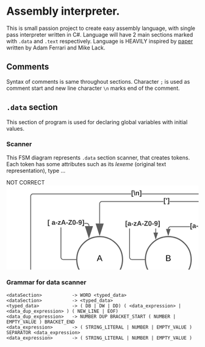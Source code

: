 # Assembly interpreter.

This is small passion project to create easy assembly language, with single pass interpreter written in C#.
Language will have 2 main sections marked with `.data` and `.text` respectively.
Language is HEAVILY inspired by [paper](https://www.cs.dartmouth.edu/~sergey/cs258/tiny-guide-to-x86-assembly.pdf) written by Adam Ferrari and Mike Lack.


## Comments
Syntax of comments is same throughout sections. Character `;` is used as comment start and new line character `\n` marks end of the comment.


## `.data` section
This section of program is used for declaring global variables with initial values.



### Scanner
This FSM diagram represents `.data` section scanner, that creates tokens. Each token has some attributes such as its *lexeme* (original text representation), type ...

NOT CORRECT 
<svg xmlns="http://www.w3.org/2000/svg" xmlns:xlink="http://www.w3.org/1999/xlink" xmlns:lucid="lucid" width="1389" height="607.42"><g transform="translate(-195.5 -118.49999978529536)" lucid:page-tab-id="0_0"><path d="M0 0h1870.87v1322.84H0z" fill="#fff"/><path d="M840 160c0 22.1-17.9 40-40 40s-40-17.9-40-40 17.9-40 40-40 40 17.9 40 40z" fill="#fff"/><path d="M838.46 170.85l-1.23 3.8-2.1 4.5-.25.38m-3.52 5.2l-2.1 2.53-3.64 3.46-.9.65m-5.2 3.47l-2.3 1.27-4.6 1.87-1.78.47m-6.15 1.22l-1.83.24-2.87.1-4.7-.3m-6.15-1.24l-3.8-1.23-4.5-2.1-.38-.25m-5.2-3.52l-2.53-2.1-3.46-3.64-.65-.9m-3.47-5.2l-1.27-2.3-1.87-4.6-.47-1.78m-1.2-6.15l-.26-1.83-.1-2.87.3-4.7m1.24-6.15l1.23-3.8 2.1-4.5.25-.38m3.52-5.2l2.1-2.53 3.64-3.46.9-.65m5.2-3.47l2.3-1.27 4.6-1.87 1.78-.47m6.15-1.22l1.83-.24 2.87-.1 4.7.3m6.15 1.24l3.8 1.23 4.5 2.1.38.25m5.2 3.52l2.53 2.1 3.46 3.64.65.9m3.47 5.2l1.27 2.3 1.87 4.6.47 1.78m1.2 6.15l.26 1.83.1 2.87-.3 4.7" stroke="#5e5e5e" stroke-width="3" fill="none"/><use xlink:href="#a" transform="matrix(1,0,0,1,765,125) translate(11.574074074074076 39.65277777777778)"/><path d="M677.06 226.96h-51.04l-.82.06-.77.18-.72.3-.66.4-.6.52-.5.6-.42.67-.3.7-.18.78-.07.85-1.94-.15.08-1 .26-1.07.42-1 .57-.93.7-.83.84-.7.92-.58 1-.42 1.07-.25 1.04-.1h51.12zm123.92-6.94l-.1 1.05-.24 1.07-.42 1-.58.94-.7.83-.84.72-.93.58-1 .42-1.08.25-1.06.1h-51.1V225h51.02l.83-.06.75-.18.73-.3.67-.42.6-.5.5-.6.43-.68.3-.73.18-.76.06-.83V202.5H801z" stroke="#5e5e5e" stroke-width=".05" fill="#5e5e5e"/><path d="M799.98 201.5l1-.03v1.06H799v-1.1z" fill="#5e5e5e"/><path stroke="#5e5e5e" stroke-width=".05" fill="#5e5e5e"/><path d="M620 247.22l-4.63-14.26h9.26z" fill="#5e5e5e"/><path d="M620 250.38l-5.98-18.4h11.96zm-3.3-16.45l3.3 10.14 3.3-10.14z" stroke="#5e5e5e" stroke-width=".05" fill="#5e5e5e"/><use xlink:href="#b" transform="matrix(1,0,0,1,677.0617283950618,215.31341704842006) translate(0 14.222222222222223)"/><path d="M680 311.96c0 33.14-26.86 60-60 60s-60-26.86-60-60 26.86-60 60-60 60 26.86 60 60z" stroke="#5e5e5e" stroke-width="3" fill="#fff"/><use xlink:href="#c" transform="matrix(1,0,0,1,565,256.9601674242407) translate(47.592592592592595 59.02777777777778)"/><path d="M800.98 380H799v-69.33H801zm0-90.67H799V202.5H801z" stroke="#5e5e5e" stroke-width=".05" fill="#5e5e5e"/><path d="M799.98 201.5l1-.03v1.06H799v-1.1z" fill="#5e5e5e"/><path stroke="#5e5e5e" stroke-width=".05" fill="#5e5e5e"/><path d="M800 395.26L795.37 381h9.26z" fill="#5e5e5e"/><path d="M800 398.42l-5.98-18.4h11.96zm-3.3-16.45l3.3 10.14 3.3-10.13z" stroke="#5e5e5e" stroke-width=".05" fill="#5e5e5e"/><use xlink:href="#d" transform="matrix(1,0,0,1,781.3086419753087,289.33333333629975) translate(0 14.222222222222223)"/><path d="M860 460c0 33.14-26.86 60-60 60s-60-26.86-60-60 26.86-60 60-60 60 26.86 60 60z" stroke="#5e5e5e" stroke-width="3" fill="#fff"/><use xlink:href="#e" transform="matrix(1,0,0,1,745,405) translate(47.00617283950617 59.02777777777778)"/><path d="M519.47 305.92l.07.83.18.76.3.74.42.67.5.6.6.52.68.42.73.3.76.18.84.06h32.96v1.95h-33.04l-1.05-.08-1.06-.25-1-.42-.94-.57-.83-.7-.72-.84-.57-.93-.42-1-.25-1.08-.08-1.05v-75.33h1.95zm68.6-64.42h-1.94v-10.83h1.95z" stroke="#5e5e5e" stroke-width=".05" fill="#5e5e5e"/><path d="M558.5 311.95l.03 1h-1.06v-1.96h1.07z" fill="#5e5e5e"/><path stroke="#5e5e5e" stroke-width=".05" fill="#5e5e5e"/><path d="M587.1 256.76l-4.63-14.26h9.27z" fill="#5e5e5e"/><path d="M587.1 259.92l-5.97-18.4h11.96zm-3.28-16.45l3.3 10.14 3.28-10.13z" stroke="#5e5e5e" stroke-width=".05" fill="#5e5e5e"/><use xlink:href="#f" transform="matrix(1,0,0,1,507.0469135802467,209.33333333333334) translate(0 14.222222222222223)"/><path d="M680 660c0 33.14-26.86 60-60 60s-60-26.86-60-60 26.86-60 60-60 60 26.86 60 60z" stroke="#5e5e5e" stroke-width="9" fill="#fff"/><use xlink:href="#g" transform="matrix(1,0,0,1,565,605) translate(28.73456790123457 59.02777777777778)"/><path d="M699.47 453.96l.07.83.18.75.3.73.42.67.5.6.6.5.68.43.73.3.76.18.84.06h32.96v1.96h-33.04l-1.05-.1-1.06-.24-1-.42-.94-.58-.83-.7-.72-.84-.57-.93-.42-1-.25-1.08-.08-1.06v-36h1.95zm55.3-81.25l1.08.27 1 .42.94.56.82.7.7.84.6.94.4 1 .26 1.07.08 1.07v1.27h-1.95v-1.2l-.05-.82-.18-.77-.3-.73-.42-.67-.5-.6-.6-.5-.68-.42-.73-.3-.76-.2-.83-.05h-49.1l-.84.06-.75.2-.73.3-.67.4-.6.5-.5.6-.43.7-.3.7-.18.78-.07.82v17.06h-1.95v-17.13l.1-1.06.24-1.05.42-1 .57-.95.72-.83.83-.7.93-.58 1-.43 1.08-.26 1.06-.07h49.27z" stroke="#5e5e5e" stroke-width=".05" fill="#5e5e5e"/><path d="M738.5 460l.03.98h-1.06v-1.96h1.07z" fill="#5e5e5e"/><path stroke="#5e5e5e" stroke-width=".05" fill="#5e5e5e"/><path d="M759.7 410.37l-9.28-28.53h18.54z" fill="#5e5e5e"/><path d="M759.7 413.52l-10.62-32.66h21.22zm-7.94-30.7l7.93 24.4 7.92-24.4z" stroke="#5e5e5e" stroke-width=".05" fill="#5e5e5e"/><use xlink:href="#d" transform="matrix(1,0,0,1,679.8077064017089,396.7021883775387) translate(0 14.222222222222223)"/><path d="M800 522.5v40.23" stroke="#5e5e5e" stroke-width="2" fill="none"/><path d="M800 521.5l.98-.03v1.06H799v-1.07z" stroke="#5e5e5e" stroke-width=".05" fill="#5e5e5e"/><path d="M800 592.26l-9.27-28.53h18.54z" stroke="#5e5e5e" stroke-width="2" fill="#5e5e5e"/><path d="M860 660c0 33.14-26.86 60-60 60s-60-26.86-60-60 26.86-60 60-60 60 26.86 60 60z" stroke="#5e5e5e" stroke-width="9" fill="#fff"/><use xlink:href="#h" transform="matrix(1,0,0,1,745,605) translate(15.586419753086417 59.02777777777778)"/><path d="M974.04 225l1.05.1 1.06.24 1 .42.94.58.83.7.72.84.57.93.42 1.02.25 1.07.08 1.04v330.8H979V232l-.06-.83-.18-.77-.3-.73-.42-.67-.5-.6-.6-.5-.68-.43-.73-.3-.76-.18-.84-.06h-67.2V225zm-173-4.23l.18.76.3.73.42.67.5.6.6.5.68.43.73.3.76.18.84.06h78.16v1.96h-78.24l-1.05-.1-1.06-.24-1-.42-.94-.57-.83-.72-.72-.82-.57-.93-.42-1-.25-1.08-.08-1.05V202.5H801v17.44z" stroke="#5e5e5e" stroke-width=".05" fill="#5e5e5e"/><path d="M799.98 201.5l1-.03v1.06H799v-1.1z" fill="#5e5e5e"/><path stroke="#5e5e5e" stroke-width=".05" fill="#5e5e5e"/><path d="M980 592.26l-9.27-28.53h18.54z" fill="#5e5e5e"/><path d="M980 595.42l-10.6-32.67h21.2zm-7.93-30.72l7.93 24.4 7.93-24.4z" stroke="#5e5e5e" stroke-width=".05" fill="#5e5e5e"/><use xlink:href="#i" transform="matrix(1,0,0,1,884.2026323372621,215.31341704842006) translate(0 14.222222222222223)"/><path d="M1040 660c0 33.14-26.86 60-60 60s-60-26.86-60-60 26.86-60 60-60 60 26.86 60 60z" stroke="#5e5e5e" stroke-width="9" fill="#fff"/><use xlink:href="#j" transform="matrix(1,0,0,1,925,605) translate(23.554382716049382 45.27777777777778)"/><use xlink:href="#k" transform="matrix(1,0,0,1,925,605) translate(28.492654320987658 71.94444444444446)"/><path d="M1220 660c0 33.14-26.86 60-60 60s-60-26.86-60-60 26.86-60 60-60 60 26.86 60 60z" stroke="#5e5e5e" stroke-width="9" fill="#fff"/><use xlink:href="#l" transform="matrix(1,0,0,1,1105,605) translate(6.296296296296298 59.02777777777778)"/><path d="M1155.1 184.86l1.06.25 1 .43.94.58.83.72.7.83.6.93.4 1 .26 1.08.07 1.05v371.03h-1.94V191.8l-.07-.83-.18-.77-.3-.73-.42-.67-.5-.6-.6-.5-.68-.42-.73-.3-.76-.2-.84-.05H978.32v-1.95h175.72zm-321.65 1.87v-1.95h128.17v1.95z" stroke="#5e5e5e" stroke-width=".05" fill="#5e5e5e"/><path d="M833.48 186.73h-1.83l1.6-1.95h.23z" fill="#5e5e5e"/><path stroke="#5e5e5e" stroke-width=".05" fill="#5e5e5e"/><path d="M1160 592.26l-9.27-28.53h18.54z" fill="#5e5e5e"/><path d="M1160 595.42l-10.6-32.67h21.2zm-7.93-30.72l7.93 24.4 7.93-24.4z" stroke="#5e5e5e" stroke-width=".05" fill="#5e5e5e"/><use xlink:href="#m" transform="matrix(1,0,0,1,961.6239107968022,175.08499189469308) translate(0 14.222222222222223)"/><path d="M500 311.96c0 33.14-26.86 60-60 60s-60-26.86-60-60 26.86-60 60-60 60 26.86 60 60z" stroke="#5e5e5e" stroke-width="3" fill="#fff"/><use xlink:href="#n" transform="matrix(1,0,0,1,385,256.96016742424075) translate(47.592592592592595 59.02777777777778)"/><path d="M607.5 160.97H446.03l-.83.07-.75.18-.73.3-.67.42-.6.5-.5.6-.43.68-.3.73-.18.76-.06.84v51.65h-1.96v-51.74l.1-1.05.24-1.06.42-1 .58-.94.7-.83.84-.72.93-.57 1-.42 1.08-.25 1.06-.07H607.5zm150 0H623.44v-1.94H757.5z" stroke="#5e5e5e" stroke-width=".05" fill="#5e5e5e"/><path d="M758.5 159.98l.03 1h-1.06v-1.95h1.1z" fill="#5e5e5e"/><path stroke="#5e5e5e" stroke-width=".05" fill="#5e5e5e"/><path d="M440 247.22l-9.27-28.53h18.54z" fill="#5e5e5e"/><path d="M440 250.38l-10.6-32.66h21.2zm-7.93-30.7l7.93 24.4 7.93-24.4z" stroke="#5e5e5e" stroke-width=".05" fill="#5e5e5e"/><use xlink:href="#o" transform="matrix(1,0,0,1,607.4913580246912,149.33333333333334) translate(0 14.222222222222223)"/><path d="M339.47 305.92l.07.83.18.76.3.74.42.67.5.6.6.52.68.42.73.3.76.18.84.06h32.96v1.95h-33.04l-1.05-.08-1.06-.25-1-.42-.94-.57-.83-.7-.72-.84-.57-.93-.42-1-.25-1.08-.08-1.05v-78.08h1.95zm67.55-89.56l1.07.26 1 .42.93.57.83.72.7.83.6.94.4 1 .26 1.06.08 1.06v1.27h-1.95v-1.2l-.06-.83-.2-.77-.3-.72-.4-.68-.52-.6-.6-.5-.67-.42-.72-.3-.77-.2-.8-.05h-6.2v-1.95h6.27z" stroke="#5e5e5e" stroke-width=".05" fill="#5e5e5e"/><path d="M378.5 311.95l.03 1h-1.06v-1.96h1.07z" fill="#5e5e5e"/><path stroke="#5e5e5e" stroke-width=".05" fill="#5e5e5e"/><path d="M411.93 254.02l-9.27-28.53h18.54z" fill="#5e5e5e"/><path d="M411.93 257.17l-10.6-32.66h21.2zm-7.93-30.7l7.93 24.4 7.93-24.4z" stroke="#5e5e5e" stroke-width=".05" fill="#5e5e5e"/><use xlink:href="#p" transform="matrix(1,0,0,1,303.24444444444424,206.58831367616622) translate(0 14.222222222222223)"/><use xlink:href="#q" transform="matrix(1,0,0,1,303.24444444444424,206.58831367616622) translate(10.814814814814817 14.222222222222223)"/><path d="M440.98 562.73h-1.96V471.2h1.96zm0-112.86h-1.96v-75.4h1.96z" stroke="#5e5e5e" stroke-width=".05" fill="#5e5e5e"/><path d="M440 373.46l.98-.03v1.06h-1.96v-1.08z" fill="#5e5e5e"/><path stroke="#5e5e5e" stroke-width=".05" fill="#5e5e5e"/><path d="M440 592.26l-9.27-28.53h18.54z" fill="#5e5e5e"/><path d="M440 595.42l-10.6-32.67h21.2zm-7.93-30.72l7.93 24.4 7.93-24.4z" stroke="#5e5e5e" stroke-width=".05" fill="#5e5e5e"/><use xlink:href="#r" transform="matrix(1,0,0,1,432.0246913580247,449.8666666666667) translate(0 14.222222222222223)"/><path d="M500 660c0 33.14-26.86 60-60 60s-60-26.86-60-60 26.86-60 60-60 60 26.86 60 60z" stroke="#5e5e5e" stroke-width="9" fill="#fff"/><use xlink:href="#s" transform="matrix(1,0,0,1,385,605) translate(26.05438271604939 45.27777777777778)"/><use xlink:href="#t" transform="matrix(1,0,0,1,385,605) translate(28.585246913580253 71.94444444444446)"/><path d="M620.98 562.73H619v-67.58H621zm0-88.92H619v-99.34H621z" stroke="#5e5e5e" stroke-width=".05" fill="#5e5e5e"/><path d="M620 373.46l.98-.03v1.06H619v-1.08z" fill="#5e5e5e"/><path stroke="#5e5e5e" stroke-width=".05" fill="#5e5e5e"/><path d="M620 592.26l-9.27-28.53h18.54z" fill="#5e5e5e"/><path d="M620 595.42l-10.6-32.67h21.2zm-7.93-30.72l7.93 24.4 7.93-24.4z" stroke="#5e5e5e" stroke-width=".05" fill="#5e5e5e"/><use xlink:href="#u" transform="matrix(1,0,0,1,569.0617283950618,473.8124814718539) translate(0 14.222222222222223)"/><path d="M1400 660c0 33.14-26.86 60-60 60s-60-26.86-60-60 26.86-60 60-60 60 26.86 60 60z" stroke="#5e5e5e" stroke-width="9" fill="#fff"/><use xlink:href="#v" transform="matrix(1,0,0,1,1285,605) translate(17.38154320987654 45.27777777777778)"/><use xlink:href="#w" transform="matrix(1,0,0,1,1285,605) translate(33.430925925925926 71.94444444444446)"/><path d="M1580 661.42c0 33.13-26.86 60-60 60s-60-26.87-60-60c0-33.14 26.86-60 60-60s60 26.86 60 60z" stroke="#5e5e5e" stroke-width="9" fill="#fff"/><use xlink:href="#v" transform="matrix(1,0,0,1,1465,606.4173228346456) translate(17.38154320987654 45.27777777777778)"/><use xlink:href="#x" transform="matrix(1,0,0,1,1465,606.4173228346456) translate(35.251913580246914 71.94444444444446)"/><path d="M1335.1 159.1l1.06.26 1 .42.94.57.83.72.7.83.6.93.4 1 .26 1.08.07 1.06v396.77h-1.94v-396.7l-.07-.82-.18-.75-.3-.73-.42-.67-.5-.6-.6-.5-.68-.42-.73-.3-.76-.2-.84-.06H1055.4v-1.94h278.64zM842.5 161v-1.95h195.3v1.94z" stroke="#5e5e5e" stroke-width=".05" fill="#5e5e5e"/><path d="M842.53 160.97h-1.1l.07-.95-.03-1h1.06z" fill="#5e5e5e"/><path stroke="#5e5e5e" stroke-width=".05" fill="#5e5e5e"/><path d="M1340 592.26l-9.27-28.53h18.54z" fill="#5e5e5e"/><path d="M1340 595.42l-10.6-32.67h21.2zm-7.93-30.72l7.93 24.4 7.93-24.4z" stroke="#5e5e5e" stroke-width=".05" fill="#5e5e5e"/><use xlink:href="#y" transform="matrix(1,0,0,1,1037.7851851851851,149.33333333333334) translate(0 14.222222222222223)"/><path d="M1515.1 138.33l1.06.25 1 .42.94.57.83.72.7.82.6.93.4 1 .26 1.08.07 1.05v418.97h-1.94v-418.9l-.07-.82-.18-.76-.3-.73-.42-.67-.5-.6-.6-.5-.68-.42-.73-.3-.76-.2-.84-.06H1148.4v-1.96h365.64zm-678.25 1.86v-1.96h293.94v1.95z" stroke="#5e5e5e" stroke-width=".05" fill="#5e5e5e"/><path d="M836.87 140.2h-.48l-1.1-1.96h1.57z" fill="#5e5e5e"/><path stroke="#5e5e5e" stroke-width=".05" fill="#5e5e5e"/><path d="M1520 593.68l-9.27-28.53h18.54z" fill="#5e5e5e"/><path d="M1520 596.83l-10.6-32.66h21.2zm-7.93-30.7l7.93 24.4 7.93-24.4z" stroke="#5e5e5e" stroke-width=".05" fill="#5e5e5e"/><use xlink:href="#z" transform="matrix(1,0,0,1,1130.7851851851851,128.55260552219573) translate(0 14.222222222222223)"/><path d="M320 660c0 33.14-26.86 60-60 60s-60-26.86-60-60 26.86-60 60-60 60 26.86 60 60z" stroke="#5e5e5e" stroke-width="9" fill="#fff"/><use xlink:href="#A" transform="matrix(1,0,0,1,205,605) translate(15.617283950617278 59.02777777777778)"/><path d="M522.82 141.2h-257.6l-.8.08-.78.18-.72.3-.68.4-.6.53-.5.58-.42.68-.3.72-.2.77-.05.82v416.5h-1.95V146.2l.08-1.06.26-1.06.42-1 .57-.95.7-.83.84-.7.93-.58 1-.42 1.07-.26 1.06-.08h257.66zm239.68 0H550.33v-1.94H762.5z" stroke="#5e5e5e" stroke-width=".05" fill="#5e5e5e"/><path d="M763.55 140.13l-.5 1.08h-.57v-1.94h1.62z" fill="#5e5e5e"/><path stroke="#5e5e5e" stroke-width=".05" fill="#5e5e5e"/><path d="M259.2 592.3l-9.27-28.54h18.54z" fill="#5e5e5e"/><path d="M259.2 595.45l-10.62-32.67h21.23zm-7.93-30.72l7.92 24.4 7.92-24.4z" stroke="#5e5e5e" stroke-width=".05" fill="#5e5e5e"/><g><use xlink:href="#B" transform="matrix(1,0,0,1,522.8153001166849,129.56936080704634) translate(0 14.222222222222223)"/></g><defs><path d="M185-189c-5-48-123-54-124 2 14 75 158 14 163 119 3 78-121 87-175 55-17-10-28-26-33-46l33-7c5 56 141 63 141-1 0-78-155-14-162-118-5-82 145-84 179-34 5 7 8 16 11 25" id="C"/><path d="M59-47c-2 24 18 29 38 22v24C64 9 27 4 27-40v-127H5v-23h24l9-43h21v43h35v23H59v120" id="D"/><path d="M141-36C126-15 110 5 73 4 37 3 15-17 15-53c-1-64 63-63 125-63 3-35-9-54-41-54-24 1-41 7-42 31l-33-3c5-37 33-52 76-52 45 0 72 20 72 64v82c-1 20 7 32 28 27v20c-31 9-61-2-59-35zM48-53c0 20 12 33 32 33 41-3 63-29 60-74-43 2-92-5-92 41" id="E"/><path d="M114-163C36-179 61-72 57 0H25l-1-190h30c1 12-1 29 2 39 6-27 23-49 58-41v29" id="F"/><g id="a"><use transform="matrix(0.06172839506172839,0,0,0.06172839506172839,0,0)" xlink:href="#C"/><use transform="matrix(0.06172839506172839,0,0,0.06172839506172839,14.814814814814813,0)" xlink:href="#D"/><use transform="matrix(0.06172839506172839,0,0,0.06172839506172839,20.98765432098765,0)" xlink:href="#E"/><use transform="matrix(0.06172839506172839,0,0,0.06172839506172839,33.33333333333333,0)" xlink:href="#F"/><use transform="matrix(0.06172839506172839,0,0,0.06172839506172839,40.679012345679006,0)" xlink:href="#D"/></g><path fill="#333" d="M20 75v-336h95v34H67V41h48v34H20" id="G"/><path fill="#333" d="M133-34C117-15 103 5 69 4 32 3 11-16 11-54c-1-60 55-63 116-61 1-26-3-47-28-47-18 1-26 9-28 27l-52-2c7-38 36-58 82-57s74 22 75 68l1 82c-1 14 12 18 25 15v27c-30 8-71 5-69-32zm-48 3c29 0 43-24 42-57-32 0-66-3-65 30 0 17 8 27 23 27" id="H"/><path fill="#333" d="M14-72v-43h91v43H14" id="I"/><path fill="#333" d="M12 0v-35l95-120H19v-35h142v35L67-36h103V0H12" id="J"/><path fill="#333" d="M199 0l-22-63H83L61 0H9l90-248h61L250 0h-51zm-33-102l-36-108c-10 38-24 72-36 108h72" id="K"/><path fill="#333" d="M210 0H11v-37l134-170H24v-41h178v36L68-41h142V0" id="L"/><path fill="#333" d="M4 75V41h49v-268H4v-34h96V75H4" id="M"/><g id="b"><use transform="matrix(0.04938271604938272,0,0,0.04938271604938272,0,0)" xlink:href="#G"/><use transform="matrix(0.04938271604938272,0,0,0.04938271604938272,5.8765432098765435,0)" xlink:href="#H"/><use transform="matrix(0.04938271604938272,0,0,0.04938271604938272,15.753086419753087,0)" xlink:href="#I"/><use transform="matrix(0.04938271604938272,0,0,0.04938271604938272,21.629629629629633,0)" xlink:href="#J"/><use transform="matrix(0.04938271604938272,0,0,0.04938271604938272,30.518518518518523,0)" xlink:href="#K"/><use transform="matrix(0.04938271604938272,0,0,0.04938271604938272,43.308641975308646,0)" xlink:href="#I"/><use transform="matrix(0.04938271604938272,0,0,0.04938271604938272,49.18518518518519,0)" xlink:href="#L"/><use transform="matrix(0.04938271604938272,0,0,0.04938271604938272,60.00000000000001,0)" xlink:href="#M"/></g><path d="M160-131c35 5 61 23 61 61C221 17 115-2 30 0v-248c76 3 177-17 177 60 0 33-19 50-47 57zm-97-11c50-1 110 9 110-42 0-47-63-36-110-37v79zm0 115c55-2 124 14 124-45 0-56-70-42-124-44v89" id="N"/><use transform="matrix(0.06172839506172839,0,0,0.06172839506172839,0,0)" xlink:href="#N" id="c"/><path fill="#333" d="M101-251c68 0 84 54 84 127C185-50 166 4 99 4S15-52 14-124c-1-75 17-127 87-127zm-1 216c37-5 36-46 36-89s4-89-36-89c-39 0-36 45-36 89 0 43-3 85 36 89" id="O"/><path fill="#333" d="M99-251c69 0 84 53 88 123 5 99-61 162-144 118-15-8-21-25-26-45l46-6c4 31 50 33 63 7 7-15 12-36 12-60-9 18-29 28-54 28-48 0-72-32-72-82 0-55 31-83 87-83zm-1 128c24 0 37-16 37-39 0-27-10-51-37-51-25 0-35 19-35 45 0 25 10 45 35 45" id="P"/><g id="d"><use transform="matrix(0.04938271604938272,0,0,0.04938271604938272,0,0)" xlink:href="#G"/><use transform="matrix(0.04938271604938272,0,0,0.04938271604938272,5.8765432098765435,0)" xlink:href="#O"/><use transform="matrix(0.04938271604938272,0,0,0.04938271604938272,15.753086419753087,0)" xlink:href="#I"/><use transform="matrix(0.04938271604938272,0,0,0.04938271604938272,21.629629629629633,0)" xlink:href="#P"/><use transform="matrix(0.04938271604938272,0,0,0.04938271604938272,31.506172839506174,0)" xlink:href="#M"/></g><path d="M212-179c-10-28-35-45-73-45-59 0-87 40-87 99 0 60 29 101 89 101 43 0 62-24 78-52l27 14C228-24 195 4 139 4 59 4 22-46 18-125c-6-104 99-153 187-111 19 9 31 26 39 46" id="Q"/><use transform="matrix(0.06172839506172839,0,0,0.06172839506172839,0,0)" xlink:href="#Q" id="e"/><g id="f"><use transform="matrix(0.04938271604938272,0,0,0.04938271604938272,0,0)" xlink:href="#G"/><use transform="matrix(0.04938271604938272,0,0,0.04938271604938272,5.8765432098765435,0)" xlink:href="#H"/><use transform="matrix(0.04938271604938272,0,0,0.04938271604938272,15.753086419753087,0)" xlink:href="#I"/><use transform="matrix(0.04938271604938272,0,0,0.04938271604938272,21.629629629629633,0)" xlink:href="#J"/><use transform="matrix(0.04938271604938272,0,0,0.04938271604938272,30.518518518518523,0)" xlink:href="#K"/><use transform="matrix(0.04938271604938272,0,0,0.04938271604938272,43.308641975308646,0)" xlink:href="#I"/><use transform="matrix(0.04938271604938272,0,0,0.04938271604938272,49.18518518518519,0)" xlink:href="#L"/><use transform="matrix(0.04938271604938272,0,0,0.04938271604938272,60.00000000000001,0)" xlink:href="#O"/><use transform="matrix(0.04938271604938272,0,0,0.04938271604938272,69.87654320987656,0)" xlink:href="#I"/><use transform="matrix(0.04938271604938272,0,0,0.04938271604938272,75.7530864197531,0)" xlink:href="#P"/><use transform="matrix(0.04938271604938272,0,0,0.04938271604938272,85.62962962962965,0)" xlink:href="#M"/></g><path d="M266 0h-40l-56-210L115 0H75L2-248h35L96-30l15-64 43-154h32l59 218 59-218h35" id="R"/><path d="M100-194c62-1 85 37 85 99 1 63-27 99-86 99S16-35 15-95c0-66 28-99 85-99zM99-20c44 1 53-31 53-75 0-43-8-75-51-75s-53 32-53 75 10 74 51 75" id="S"/><path d="M85-194c31 0 48 13 60 33l-1-100h32l1 261h-30c-2-10 0-23-3-31C134-8 116 4 85 4 32 4 16-35 15-94c0-66 23-100 70-100zm9 24c-40 0-46 34-46 75 0 40 6 74 45 74 42 0 51-32 51-76 0-42-9-74-50-73" id="T"/><g id="g"><use transform="matrix(0.06172839506172839,0,0,0.06172839506172839,0,0)" xlink:href="#R"/><use transform="matrix(0.06172839506172839,0,0,0.06172839506172839,20.493827160493826,0)" xlink:href="#S"/><use transform="matrix(0.06172839506172839,0,0,0.06172839506172839,32.839506172839506,0)" xlink:href="#F"/><use transform="matrix(0.06172839506172839,0,0,0.06172839506172839,40.18518518518518,0)" xlink:href="#T"/></g><path d="M190 0L58-211 59 0H30v-248h39L202-35l-2-213h31V0h-41" id="U"/><path d="M84 4C-5 8 30-112 23-190h32v120c0 31 7 50 39 49 72-2 45-101 50-169h31l1 190h-30c-1-10 1-25-2-33-11 22-28 36-60 37" id="V"/><path d="M210-169c-67 3-38 105-44 169h-31v-121c0-29-5-50-35-48C34-165 62-65 56 0H25l-1-190h30c1 10-1 24 2 32 10-44 99-50 107 0 11-21 27-35 58-36 85-2 47 119 55 194h-31v-121c0-29-5-49-35-48" id="W"/><path d="M115-194c53 0 69 39 70 98 0 66-23 100-70 100C84 3 66-7 56-30L54 0H23l1-261h32v101c10-23 28-34 59-34zm-8 174c40 0 45-34 45-75 0-40-5-75-45-74-42 0-51 32-51 76 0 43 10 73 51 73" id="X"/><path d="M100-194c63 0 86 42 84 106H49c0 40 14 67 53 68 26 1 43-12 49-29l28 8c-11 28-37 45-77 45C44 4 14-33 15-96c1-61 26-98 85-98zm52 81c6-60-76-77-97-28-3 7-6 17-6 28h103" id="Y"/><g id="h"><use transform="matrix(0.06172839506172839,0,0,0.06172839506172839,0,0)" xlink:href="#U"/><use transform="matrix(0.06172839506172839,0,0,0.06172839506172839,15.987654320987653,0)" xlink:href="#V"/><use transform="matrix(0.06172839506172839,0,0,0.06172839506172839,28.333333333333332,0)" xlink:href="#W"/><use transform="matrix(0.06172839506172839,0,0,0.06172839506172839,46.79012345679012,0)" xlink:href="#X"/><use transform="matrix(0.06172839506172839,0,0,0.06172839506172839,59.1358024691358,0)" xlink:href="#Y"/><use transform="matrix(0.06172839506172839,0,0,0.06172839506172839,71.48148148148148,0)" xlink:href="#F"/></g><path fill="#333" d="M110-251c83-7 118 89 53 130-17 10-36 21-38 46H78c2-56 65-53 71-103 2-21-15-35-38-34-25 1-41 14-44 38l-50-2c6-48 39-70 93-75zM77 0v-47h51V0H77" id="Z"/><g id="i"><use transform="matrix(0.04938271604938272,0,0,0.04938271604938272,0,0)" xlink:href="#G"/><use transform="matrix(0.04938271604938272,0,0,0.04938271604938272,5.8765432098765435,0)" xlink:href="#Z"/><use transform="matrix(0.04938271604938272,0,0,0.04938271604938272,16.691358024691358,0)" xlink:href="#M"/></g><path d="M30 0v-248h187v28H63v79h144v27H63v87h162V0H30" id="aa"/><path d="M115-194c55 1 70 41 70 98S169 2 115 4C84 4 66-9 55-30l1 105H24l-1-265h31l2 30c10-21 28-34 59-34zm-8 174c40 0 45-34 45-75s-6-73-45-74c-42 0-51 32-51 76 0 43 10 73 51 73" id="ab"/><path d="M179-190L93 31C79 59 56 82 12 73V49c39 6 53-20 64-50L1-190h34L92-34l54-156h33" id="ac"/><g id="j"><use transform="matrix(0.06172839506172839,0,0,0.06172839506172839,0,0)" xlink:href="#aa"/><use transform="matrix(0.06172839506172839,0,0,0.06172839506172839,14.814814814814813,0)" xlink:href="#W"/><use transform="matrix(0.06172839506172839,0,0,0.06172839506172839,33.2716049382716,0)" xlink:href="#ab"/><use transform="matrix(0.06172839506172839,0,0,0.06172839506172839,45.61728395061728,0)" xlink:href="#D"/><use transform="matrix(0.06172839506172839,0,0,0.06172839506172839,51.79012345679012,0)" xlink:href="#ac"/></g><path d="M108 0H70L1-190h34L89-25l56-165h34" id="ad"/><path d="M24 0v-261h32V0H24" id="ae"/><g id="k"><use transform="matrix(0.06172839506172839,0,0,0.06172839506172839,0,0)" xlink:href="#ad"/><use transform="matrix(0.06172839506172839,0,0,0.06172839506172839,11.11111111111111,0)" xlink:href="#E"/><use transform="matrix(0.06172839506172839,0,0,0.06172839506172839,23.45679012345679,0)" xlink:href="#ae"/><use transform="matrix(0.06172839506172839,0,0,0.06172839506172839,28.333333333333336,0)" xlink:href="#V"/><use transform="matrix(0.06172839506172839,0,0,0.06172839506172839,40.67901234567901,0)" xlink:href="#Y"/></g><g id="l"><use transform="matrix(0.06172839506172839,0,0,0.06172839506172839,0,0)" xlink:href="#C"/><use transform="matrix(0.06172839506172839,0,0,0.06172839506172839,14.814814814814813,0)" xlink:href="#Y"/><use transform="matrix(0.06172839506172839,0,0,0.06172839506172839,27.160493827160494,0)" xlink:href="#ab"/><use transform="matrix(0.06172839506172839,0,0,0.06172839506172839,39.50617283950617,0)" xlink:href="#E"/><use transform="matrix(0.06172839506172839,0,0,0.06172839506172839,51.85185185185185,0)" xlink:href="#F"/><use transform="matrix(0.06172839506172839,0,0,0.06172839506172839,59.197530864197525,0)" xlink:href="#E"/><use transform="matrix(0.06172839506172839,0,0,0.06172839506172839,71.5432098765432,0)" xlink:href="#D"/><use transform="matrix(0.06172839506172839,0,0,0.06172839506172839,77.71604938271604,0)" xlink:href="#S"/><use transform="matrix(0.06172839506172839,0,0,0.06172839506172839,90.06172839506172,0)" xlink:href="#F"/></g><path fill="#333" d="M76-54c-1 42 2 86-19 110H24C36 42 46 24 48 0H25v-54h51" id="af"/><g id="m"><use transform="matrix(0.04938271604938272,0,0,0.04938271604938272,0,0)" xlink:href="#G"/><use transform="matrix(0.04938271604938272,0,0,0.04938271604938272,5.8765432098765435,0)" xlink:href="#af"/><use transform="matrix(0.04938271604938272,0,0,0.04938271604938272,10.814814814814817,0)" xlink:href="#M"/></g><path d="M205 0l-28-72H64L36 0H1l101-248h38L239 0h-34zm-38-99l-47-123c-12 45-31 82-46 123h93" id="ag"/><use transform="matrix(0.06172839506172839,0,0,0.06172839506172839,0,0)" xlink:href="#ag" id="n"/><path fill="#333" d="M62-158H24l-5-90h48" id="ah"/><g id="o"><use transform="matrix(0.04938271604938272,0,0,0.04938271604938272,0,0)" xlink:href="#G"/><use transform="matrix(0.04938271604938272,0,0,0.04938271604938272,5.8765432098765435,0)" xlink:href="#ah"/><use transform="matrix(0.04938271604938272,0,0,0.04938271604938272,10.074074074074074,0)" xlink:href="#M"/></g><use transform="matrix(0.04938271604938272,0,0,0.04938271604938272,0,0)" xlink:href="#G" id="p"/><g id="q"><use transform="matrix(0.04938271604938272,0,0,0.04938271604938272,0,0)" xlink:href="#H"/><use transform="matrix(0.04938271604938272,0,0,0.04938271604938272,9.876543209876544,0)" xlink:href="#I"/><use transform="matrix(0.04938271604938272,0,0,0.04938271604938272,15.753086419753087,0)" xlink:href="#J"/><use transform="matrix(0.04938271604938272,0,0,0.04938271604938272,24.641975308641978,0)" xlink:href="#K"/><use transform="matrix(0.04938271604938272,0,0,0.04938271604938272,37.4320987654321,0)" xlink:href="#I"/><use transform="matrix(0.04938271604938272,0,0,0.04938271604938272,43.308641975308646,0)" xlink:href="#L"/><use transform="matrix(0.04938271604938272,0,0,0.04938271604938272,54.12345679012346,0)" xlink:href="#O"/><use transform="matrix(0.04938271604938272,0,0,0.04938271604938272,64,0)" xlink:href="#I"/><use transform="matrix(0.04938271604938272,0,0,0.04938271604938272,69.87654320987654,0)" xlink:href="#P"/><use transform="matrix(0.04938271604938272,0,0,0.04938271604938272,79.75308641975309,0)" xlink:href="#M"/></g><path d="M20 75v-336h95v34H67V41h48v34H20" id="ai"/><path d="M62-158H24l-5-90h48" id="aj"/><path d="M4 75V41h49v-268H4v-34h96V75H4" id="ak"/><g id="r"><use transform="matrix(0.04938271604938272,0,0,0.04938271604938272,0,0)" xlink:href="#ai"/><use transform="matrix(0.04938271604938272,0,0,0.04938271604938272,5.8765432098765435,0)" xlink:href="#aj"/><use transform="matrix(0.04938271604938272,0,0,0.04938271604938272,10.074074074074074,0)" xlink:href="#ak"/></g><path d="M24-231v-30h32v30H24zM24 0v-190h32V0H24" id="al"/><path d="M117-194c89-4 53 116 60 194h-32v-121c0-31-8-49-39-48C34-167 62-67 57 0H25l-1-190h30c1 10-1 24 2 32 11-22 29-35 61-36" id="am"/><path d="M177-190C167-65 218 103 67 71c-23-6-38-20-44-43l32-5c15 47 100 32 89-28v-30C133-14 115 1 83 1 29 1 15-40 15-95c0-56 16-97 71-98 29-1 48 16 59 35 1-10 0-23 2-32h30zM94-22c36 0 50-32 50-73 0-42-14-75-50-75-39 0-46 34-46 75s6 73 46 73" id="an"/><g id="s"><use transform="matrix(0.06172839506172839,0,0,0.06172839506172839,0,0)" xlink:href="#C"/><use transform="matrix(0.06172839506172839,0,0,0.06172839506172839,14.814814814814813,0)" xlink:href="#D"/><use transform="matrix(0.06172839506172839,0,0,0.06172839506172839,20.98765432098765,0)" xlink:href="#F"/><use transform="matrix(0.06172839506172839,0,0,0.06172839506172839,28.33333333333333,0)" xlink:href="#al"/><use transform="matrix(0.06172839506172839,0,0,0.06172839506172839,33.20987654320987,0)" xlink:href="#am"/><use transform="matrix(0.06172839506172839,0,0,0.06172839506172839,45.55555555555555,0)" xlink:href="#an"/></g><g id="t"><use transform="matrix(0.06172839506172839,0,0,0.06172839506172839,0,0)" xlink:href="#ae"/><use transform="matrix(0.06172839506172839,0,0,0.06172839506172839,4.876543209876543,0)" xlink:href="#al"/><use transform="matrix(0.06172839506172839,0,0,0.06172839506172839,9.753086419753085,0)" xlink:href="#D"/><use transform="matrix(0.06172839506172839,0,0,0.06172839506172839,15.925925925925926,0)" xlink:href="#Y"/><use transform="matrix(0.06172839506172839,0,0,0.06172839506172839,28.2716049382716,0)" xlink:href="#F"/><use transform="matrix(0.06172839506172839,0,0,0.06172839506172839,35.61728395061728,0)" xlink:href="#E"/><use transform="matrix(0.06172839506172839,0,0,0.06172839506172839,47.962962962962955,0)" xlink:href="#ae"/></g><path d="M162-90l-57-133L48-90H8l69-158h56l69 158h-40" id="ao"/><path d="M133-34C117-15 103 5 69 4 32 3 11-16 11-54c-1-60 55-63 116-61 1-26-3-47-28-47-18 1-26 9-28 27l-52-2c7-38 36-58 82-57s74 22 75 68l1 82c-1 14 12 18 25 15v27c-30 8-71 5-69-32zm-48 3c29 0 43-24 42-57-32 0-66-3-65 30 0 17 8 27 23 27" id="ap"/><path d="M14-72v-43h91v43H14" id="aq"/><path d="M12 0v-35l95-120H19v-35h142v35L67-36h103V0H12" id="ar"/><path d="M199 0l-22-63H83L61 0H9l90-248h61L250 0h-51zm-33-102l-36-108c-10 38-24 72-36 108h72" id="as"/><path d="M210 0H11v-37l134-170H24v-41h178v36L68-41h142V0" id="at"/><path d="M101-251c68 0 84 54 84 127C185-50 166 4 99 4S15-52 14-124c-1-75 17-127 87-127zm-1 216c37-5 36-46 36-89s4-89-36-89c-39 0-36 45-36 89 0 43-3 85 36 89" id="au"/><path d="M99-251c69 0 84 53 88 123 5 99-61 162-144 118-15-8-21-25-26-45l46-6c4 31 50 33 63 7 7-15 12-36 12-60-9 18-29 28-54 28-48 0-72-32-72-82 0-55 31-83 87-83zm-1 128c24 0 37-16 37-39 0-27-10-51-37-51-25 0-35 19-35 45 0 25 10 45 35 45" id="av"/><g id="u"><use transform="matrix(0.04938271604938272,0,0,0.04938271604938272,0,0)" xlink:href="#ai"/><use transform="matrix(0.04938271604938272,0,0,0.04938271604938272,5.8765432098765435,0)" xlink:href="#ao"/><use transform="matrix(0.04938271604938272,0,0,0.04938271604938272,16.246913580246915,0)" xlink:href="#ap"/><use transform="matrix(0.04938271604938272,0,0,0.04938271604938272,26.12345679012346,0)" xlink:href="#aq"/><use transform="matrix(0.04938271604938272,0,0,0.04938271604938272,32,0)" xlink:href="#ar"/><use transform="matrix(0.04938271604938272,0,0,0.04938271604938272,40.888888888888886,0)" xlink:href="#as"/><use transform="matrix(0.04938271604938272,0,0,0.04938271604938272,53.67901234567902,0)" xlink:href="#aq"/><use transform="matrix(0.04938271604938272,0,0,0.04938271604938272,59.55555555555556,0)" xlink:href="#at"/><use transform="matrix(0.04938271604938272,0,0,0.04938271604938272,70.37037037037037,0)" xlink:href="#au"/><use transform="matrix(0.04938271604938272,0,0,0.04938271604938272,80.24691358024691,0)" xlink:href="#aq"/><use transform="matrix(0.04938271604938272,0,0,0.04938271604938272,86.12345679012346,0)" xlink:href="#av"/><use transform="matrix(0.04938271604938272,0,0,0.04938271604938272,96,0)" xlink:href="#ak"/></g><path d="M96-169c-40 0-48 33-48 73s9 75 48 75c24 0 41-14 43-38l32 2c-6 37-31 61-74 61-59 0-76-41-82-99-10-93 101-131 147-64 4 7 5 14 7 22l-32 3c-4-21-16-35-41-35" id="aw"/><path d="M143 0L79-87 56-68V0H24v-261h32v163l83-92h37l-77 82L181 0h-38" id="ax"/><g id="v"><use transform="matrix(0.06172839506172839,0,0,0.06172839506172839,0,0)" xlink:href="#N"/><use transform="matrix(0.06172839506172839,0,0,0.06172839506172839,14.814814814814813,0)" xlink:href="#F"/><use transform="matrix(0.06172839506172839,0,0,0.06172839506172839,22.160493827160494,0)" xlink:href="#E"/><use transform="matrix(0.06172839506172839,0,0,0.06172839506172839,34.50617283950617,0)" xlink:href="#aw"/><use transform="matrix(0.06172839506172839,0,0,0.06172839506172839,45.61728395061728,0)" xlink:href="#ax"/><use transform="matrix(0.06172839506172839,0,0,0.06172839506172839,56.72839506172839,0)" xlink:href="#Y"/><use transform="matrix(0.06172839506172839,0,0,0.06172839506172839,69.07407407407408,0)" xlink:href="#D"/></g><path d="M135-143c-3-34-86-38-87 0 15 53 115 12 119 90S17 21 10-45l28-5c4 36 97 45 98 0-10-56-113-15-118-90-4-57 82-63 122-42 12 7 21 19 24 35" id="ay"/><g id="w"><use transform="matrix(0.06172839506172839,0,0,0.06172839506172839,0,0)" xlink:href="#ay"/><use transform="matrix(0.06172839506172839,0,0,0.06172839506172839,11.11111111111111,0)" xlink:href="#D"/><use transform="matrix(0.06172839506172839,0,0,0.06172839506172839,17.28395061728395,0)" xlink:href="#E"/><use transform="matrix(0.06172839506172839,0,0,0.06172839506172839,29.629629629629626,0)" xlink:href="#F"/><use transform="matrix(0.06172839506172839,0,0,0.06172839506172839,36.9753086419753,0)" xlink:href="#D"/></g><g id="x"><use transform="matrix(0.06172839506172839,0,0,0.06172839506172839,0,0)" xlink:href="#aa"/><use transform="matrix(0.06172839506172839,0,0,0.06172839506172839,14.814814814814813,0)" xlink:href="#am"/><use transform="matrix(0.06172839506172839,0,0,0.06172839506172839,27.160493827160494,0)" xlink:href="#T"/></g><path fill="#333" d="M67-93c0 74 22 123 53 168H70C40 30 18-18 18-93s22-123 52-168h50c-32 44-53 94-53 168" id="az"/><g id="y"><use transform="matrix(0.04938271604938272,0,0,0.04938271604938272,0,0)" xlink:href="#G"/><use transform="matrix(0.04938271604938272,0,0,0.04938271604938272,5.8765432098765435,0)" xlink:href="#az"/><use transform="matrix(0.04938271604938272,0,0,0.04938271604938272,11.753086419753087,0)" xlink:href="#M"/></g><path fill="#333" d="M102-93c0 74-22 123-52 168H0C30 29 54-18 53-93c0-74-22-123-53-168h50c30 45 52 94 52 168" id="aA"/><g id="z"><use transform="matrix(0.04938271604938272,0,0,0.04938271604938272,0,0)" xlink:href="#G"/><use transform="matrix(0.04938271604938272,0,0,0.04938271604938272,5.8765432098765435,0)" xlink:href="#aA"/><use transform="matrix(0.04938271604938272,0,0,0.04938271604938272,11.753086419753087,0)" xlink:href="#M"/></g><path d="M206 0h-36l-40-164L89 0H53L-1-190h32L70-26l43-164h34l41 164 42-164h31" id="aB"/><g id="A"><use transform="matrix(0.06172839506172839,0,0,0.06172839506172839,0,0)" xlink:href="#U"/><use transform="matrix(0.06172839506172839,0,0,0.06172839506172839,15.987654320987653,0)" xlink:href="#Y"/><use transform="matrix(0.06172839506172839,0,0,0.06172839506172839,28.333333333333332,0)" xlink:href="#aB"/><use transform="matrix(0.06172839506172839,0,0,0.06172839506172839,44.32098765432099,0)" xlink:href="#ae"/><use transform="matrix(0.06172839506172839,0,0,0.06172839506172839,49.19753086419753,0)" xlink:href="#al"/><use transform="matrix(0.06172839506172839,0,0,0.06172839506172839,54.074074074074076,0)" xlink:href="#am"/><use transform="matrix(0.06172839506172839,0,0,0.06172839506172839,66.41975308641976,0)" xlink:href="#Y"/></g><path fill="#333" d="M54 7L4-261h42L97 7H54" id="aC"/><path fill="#333" d="M135-194c87-1 58 113 63 194h-50c-7-57 23-157-34-157-59 0-34 97-39 157H25l-1-190h47c2 12-1 28 3 38 12-26 28-41 61-42" id="aD"/><g id="B"><use transform="matrix(0.04938271604938272,0,0,0.04938271604938272,0,0)" xlink:href="#G"/><use transform="matrix(0.04938271604938272,0,0,0.04938271604938272,5.8765432098765435,0)" xlink:href="#aC"/><use transform="matrix(0.04938271604938272,0,0,0.04938271604938272,10.814814814814817,0)" xlink:href="#aD"/><use transform="matrix(0.04938271604938272,0,0,0.04938271604938272,21.629629629629633,0)" xlink:href="#M"/></g></defs></g></svg>


### Grammar for data scanner
```
<dataSection>           -> WORD <typed_data>
<dataSection>           -> <typed_data>
<typed_data>            -> ( DB | DW | DD) ( <data_expression> | <data_dup_expression> ) ( NEW_LINE | EOF)
<data_dup_expression>   -> NUMBER DUP BRACKET_START ( NUMBER | EMPTY_VALUE ) BRACKET_END
<data_expression>       -> ( STRING_LITERAL | NUMBER | EMPTY_VALUE ) SEPARATOR <data_expression>
<data_expression>       -> ( STRING_LITERAL | NUMBER | EMPTY_VALUE )
```
